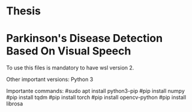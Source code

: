 # Thesis

# Parkinson's Disease Detection Based On Visual Speech

To use this files is mandatory to have wsl version 2.

Other important versions:
Python 3

Importante commands:
#sudo apt install python3-pip
#pip install numpy
#pip install tqdm
#pip install torch
#pip install opencv-python
#pip install librosa
